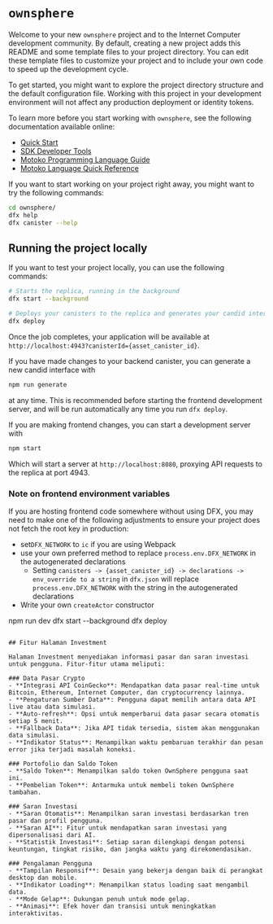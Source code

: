 # `ownsphere`

Welcome to your new `ownsphere` project and to the Internet Computer development community. By default, creating a new project adds this README and some template files to your project directory. You can edit these template files to customize your project and to include your own code to speed up the development cycle.

To get started, you might want to explore the project directory structure and the default configuration file. Working with this project in your development environment will not affect any production deployment or identity tokens.

To learn more before you start working with `ownsphere`, see the following documentation available online:

- [Quick Start](https://internetcomputer.org/docs/current/developer-docs/setup/deploy-locally)
- [SDK Developer Tools](https://internetcomputer.org/docs/current/developer-docs/setup/install)
- [Motoko Programming Language Guide](https://internetcomputer.org/docs/current/motoko/main/motoko)
- [Motoko Language Quick Reference](https://internetcomputer.org/docs/current/motoko/main/language-manual)

If you want to start working on your project right away, you might want to try the following commands:

```bash
cd ownsphere/
dfx help
dfx canister --help
```

## Running the project locally

If you want to test your project locally, you can use the following commands:

```bash
# Starts the replica, running in the background
dfx start --background

# Deploys your canisters to the replica and generates your candid interface
dfx deploy
```

Once the job completes, your application will be available at `http://localhost:4943?canisterId={asset_canister_id}`.

If you have made changes to your backend canister, you can generate a new candid interface with

```bash
npm run generate
```

at any time. This is recommended before starting the frontend development server, and will be run automatically any time you run `dfx deploy`.

If you are making frontend changes, you can start a development server with

```bash
npm start
```

Which will start a server at `http://localhost:8080`, proxying API requests to the replica at port 4943.

### Note on frontend environment variables

If you are hosting frontend code somewhere without using DFX, you may need to make one of the following adjustments to ensure your project does not fetch the root key in production:

- set`DFX_NETWORK` to `ic` if you are using Webpack
- use your own preferred method to replace `process.env.DFX_NETWORK` in the autogenerated declarations
  - Setting `canisters -> {asset_canister_id} -> declarations -> env_override to a string` in `dfx.json` will replace `process.env.DFX_NETWORK` with the string in the autogenerated declarations
- Write your own `createActor` constructor

npm run dev
dfx start --background
dfx deploy

```

## Fitur Halaman Investment

Halaman Investment menyediakan informasi pasar dan saran investasi untuk pengguna. Fitur-fitur utama meliputi:

### Data Pasar Crypto
- **Integrasi API CoinGecko**: Mendapatkan data pasar real-time untuk Bitcoin, Ethereum, Internet Computer, dan cryptocurrency lainnya.
- **Pengaturan Sumber Data**: Pengguna dapat memilih antara data API live atau data simulasi.
- **Auto-refresh**: Opsi untuk memperbarui data pasar secara otomatis setiap 5 menit.
- **Fallback Data**: Jika API tidak tersedia, sistem akan menggunakan data simulasi.
- **Indikator Status**: Menampilkan waktu pembaruan terakhir dan pesan error jika terjadi masalah koneksi.

### Portofolio dan Saldo Token
- **Saldo Token**: Menampilkan saldo token OwnSphere pengguna saat ini.
- **Pembelian Token**: Antarmuka untuk membeli token OwnSphere tambahan.

### Saran Investasi
- **Saran Otomatis**: Menampilkan saran investasi berdasarkan tren pasar dan profil pengguna.
- **Saran AI**: Fitur untuk mendapatkan saran investasi yang dipersonalisasi dari AI.
- **Statistik Investasi**: Setiap saran dilengkapi dengan potensi keuntungan, tingkat risiko, dan jangka waktu yang direkomendasikan.

### Pengalaman Pengguna
- **Tampilan Responsif**: Desain yang bekerja dengan baik di perangkat desktop dan mobile.
- **Indikator Loading**: Menampilkan status loading saat mengambil data.
- **Mode Gelap**: Dukungan penuh untuk mode gelap.
- **Animasi**: Efek hover dan transisi untuk meningkatkan interaktivitas.
```
